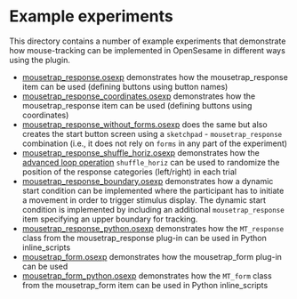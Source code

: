 # Example experiments

This directory contains a number of example experiments that demonstrate how mouse-tracking
can be implemented in OpenSesame in different ways using the plugin.

* [mousetrap_response.osexp](mousetrap_response.osexp)
  demonstrates how the mousetrap_response item can be used
  (defining buttons using button names)
* [mousetrap_response_coordinates.osexp](mousetrap_response_coordinates.osexp)
  demonstrates how the mousetrap_response item can be used
  (defining buttons using coordinates)
* [mousetrap_response_without_forms.osexp](mousetrap_response_without_forms.osexp)
  does the same but also creates the start button screen using a `sketchpad` - `mousetrap_response` combination
  (i.e., it does not rely on `forms` in any part of the experiment)
* [mousetrap_response_shuffle_horiz.osexp](mousetrap_response_shuffle_horiz.osexp)
  demonstrates how the [advanced loop operation](http://osdoc.cogsci.nl/manual/structure/loop/#advanced-loop-operations)
  `shuffle_horiz` can be used to randomize the position of the response categories (left/right) in each trial
* [mousetrap_response_boundary.osexp](mousetrap_response_boundary.osexp)
  demonstrates how a dynamic start condition can be implemented 
  where the participant has to initiate a movement in order to trigger stimulus display.
  The dynamic start condition is implemented by including an additional `mousetrap_response` item
  specifying an upper boundary for tracking.
* [mousetrap_response_python.osexp](mousetrap_response_python.osexp)
  demonstrates how the `MT_response` class from the mousetrap_response plug-in
  can be used in Python inline_scripts
* [mousetrap_form.osexp](mousetrap_form.osexp)
  demonstrates how the mousetrap_form plug-in can be used
* [mousetrap_form_python.osexp](mousetrap_form_python.osexp)
  demonstrates how the `MT_form` class from the mousetrap_form item
  can be used in Python inline_scripts
